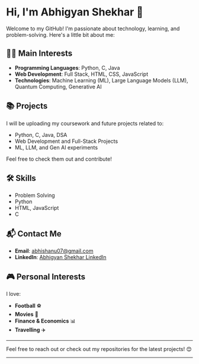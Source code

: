 # Hi, I'm Abhigyan Shekhar 👋

Welcome to my GitHub! I'm passionate about technology, learning, and problem-solving. Here's a little bit about me:

## 👨‍💻 **Main Interests**
- **Programming Languages**: Python, C, Java
- **Web Development**: Full Stack, HTML, CSS, JavaScript
- **Technologies**: Machine Learning (ML), Large Language Models (LLM), Quantum Computing, Generative AI

## 📚 **Projects**
I will be uploading my coursework and future projects related to:
- Python, C, Java, DSA
- Web Development and Full-Stack Projects
- ML, LLM, and Gen AI experiments

Feel free to check them out and contribute! 

## 🛠️ **Skills**
- Problem Solving
- Python
- HTML, JavaScript
- C

## 📬 **Contact Me**
- **Email**: [abhishanu07@gmail.com](mailto:abhishanu07@gmail.com)
- **LinkedIn**: [Abhigyan Shekhar LinkedIn](https://www.linkedin.com/in/abhigyan-shekhar-4b3b8b344/)

## 🎮 **Personal Interests**
I love:
- **Football** ⚽
- **Movies** 🍿
- **Finance & Economics** 📊
- **Travelling** ✈️

---

Feel free to reach out or check out my repositories for the latest projects! 😊

---

<!--
**Abhigyan-Shekhar/Abhigyan-Shekhar** is a ✨ _special_ ✨ repository because its `README.md` (this file) appears on your GitHub profile.

Here are some ideas to get you started:

- 🔭 I’m currently working on ...
- 🌱 I’m currently learning ...
- 👯 I’m looking to collaborate on ...
- 🤔 I’m looking for help with ...
- 💬 Ask me about ...
- 📫 How to reach me: ...
- 😄 Pronouns: ...
- ⚡ Fun fact: ...
-->

